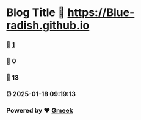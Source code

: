 # Blog Title :link: https://Blue-radish.github.io 
### :page_facing_up: [1](https://Blue-radish.github.io/tag.html) 
### :speech_balloon: 0 
### :hibiscus: 13 
### :alarm_clock: 2025-01-18 09:19:13 
### Powered by :heart: [Gmeek](https://github.com/Meekdai/Gmeek)

